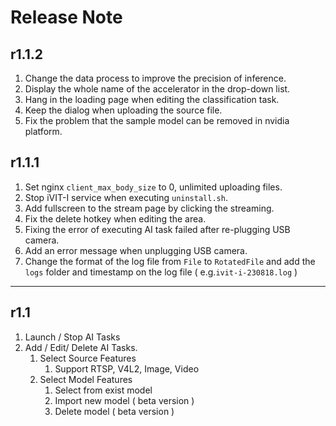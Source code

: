 # Release Note

## r1.1.2
1. Change the data process to improve the precision of inference.
2. Display the whole name of the accelerator in the drop-down list.
3. Hang in the loading page when editing the classification task.
4. Keep the dialog when uploading the source file. 
5. Fix the problem that the sample model can be removed in nvidia platform.

## r1.1.1 
1. Set nginx `client_max_body_size` to 0, unlimited uploading files.
2. Stop iVIT-I service when executing `uninstall.sh`.
3. Add fullscreen to the stream page by clicking the streaming.
4. Fix the delete hotkey when editing the area.
5. Fixing the error of executing AI task failed after re-plugging USB camera.
6. Add an error message when unplugging USB camera.
7. Change the format of the log file from `File` to `RotatedFile` and add the `logs` folder and timestamp on the log file ( e.g.`ivit-i-230818.log` )

---

## r1.1
1. Launch / Stop AI Tasks
2. Add / Edit/ Delete AI Tasks.
    1. Select Source Features
        1. Support RTSP, V4L2, Image, Video
    2. Select Model Features
        1. Select from exist model
        2. Import new model ( beta version )
        3. Delete model ( beta version )
